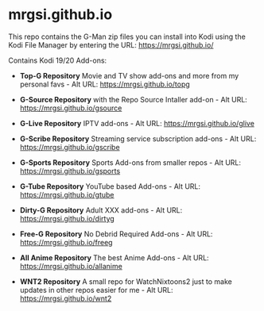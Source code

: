 # mrgsi.github.io
 
This repo contains the G-Man zip files you can install into Kodi using the Kodi File Manager by entering the URL: https://mrgsi.github.io/

Contains Kodi 19/20 Add-ons:

- **Top-G Repository** Movie and TV show add-ons and more from my personal favs - 
Alt URL: https://mrgsi.github.io/topg

- **G-Source Repository** with the Repo Source Intaller add-on - 
Alt URL: https://mrgsi.github.io/gsource

- **G-Live Repository** IPTV add-ons - 
Alt URL: https://mrgsi.github.io/glive

- **G-Scribe Repository** Streaming service subscription add-ons - 
Alt URL: https://mrgsi.github.io/gscribe

- **G-Sports Repository** Sports Add-ons from smaller repos - 
Alt URL: https://mrgsi.github.io/gsports

- **G-Tube Repository** YouTube based Add-ons - 
Alt URL: https://mrgsi.github.io/gtube

- **Dirty-G Repository** Adult XXX add-ons - 
Alt URL: https://mrgsi.github.io/dirtyg

- **Free-G Repository** No Debrid Required Add-ons -
Alt URL: https://mrgsi.github.io/freeg

- **All Anime Repository** The best Anime Add-ons -
Alt URL: https://mrgsi.github.io/allanime

- **WNT2 Repository** A small repo for WatchNixtoons2 just to make updates in other repos easier for me -
Alt URL: https://mrgsi.github.io/wnt2